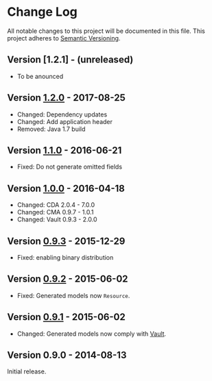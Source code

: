 # Change Log
All notable changes to this project will be documented in this file.
This project adheres to [Semantic Versioning](http://semver.org/).

## Version [1.2.1] - (unreleased)
- To be anounced

## Version [1.2.0] - 2017-08-25
- Changed: Dependency updates
- Changed: Add application header
- Removed: Java 1.7 build

## Version [1.1.0] - 2016-06-21
- Fixed: Do not generate omitted fields

## Version [1.0.0] - 2016-04-18
- Changed: CDA 2.0.4 - 7.0.0
- Changed: CMA 0.9.7 - 1.0.1
- Changed: Vault 0.9.3 - 2.0.0

## Version [0.9.3] - 2015-12-29
- Fixed: enabling binary distribution

## Version [0.9.2] - 2015-06-02
- Fixed: Generated models now `Resource`.

## Version [0.9.1] - 2015-06-02
- Changed: Generated models now comply with [Vault][vault].

## Version 0.9.0 - 2014-08-13
Initial release.

[unreleased]: https://github.com/contentful/generator.java/compare/generator-1.2.1...HEAD
[1.2.0]: https://github.com/contentful/generator.java/compare/generator-1.1.0...generator-1.2.0
[1.1.0]: https://github.com/contentful/generator.java/compare/generator-1.0.0...generator-1.1.0
[1.0.0]: https://github.com/contentful/generator.java/compare/generator-0.9.3...generator-1.0.0
[0.9.3]: https://github.com/contentful/generator.java/compare/generator-0.9.2...generator-0.9.3
[0.9.2]: https://github.com/contentful/generator.java/compare/generator-0.9.1...generator-0.9.2
[0.9.1]: https://github.com/contentful/generator.java/compare/0.9.0...generator-0.9.1
[vault]: https://github.com/contentful/vault
